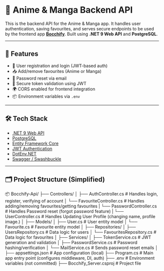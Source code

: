 # 📡 Anime & Manga Backend API

This is the backend API for the Anime & Manga app. It handles user authentication, saving favourites, and serves secure endpoints to be used by the frontend app [**Bocchify**](https://github.com/Wyalii/Bocchify-Api.git). Built using **.NET 9 Web API** and **PostgreSQL**.

---

## 🚀 Features

- 🔐 User registration and login (JWT-based auth)
- 📥 Add/remove favourites (Anime or Manga)
- 📧 Password reset via email
- 🧠 Secure token validation using JWT
- 🌍 CORS enabled for frontend integration
- 📦 Environment variables via `.env`

---

## 🛠 Tech Stack

- [.NET 9 Web API](https://dotnet.microsoft.com/)
- [PostgreSQL](https://www.postgresql.org/)
- [Entity Framework Core](https://docs.microsoft.com/en-us/ef/core/)
- [JWT Authentication](https://jwt.io/)
- [DotEnv.NET](https://github.com/bolorundurowb/dotenv.net)
- [Swagger / Swashbuckle](https://github.com/domaindrivendev/Swashbuckle.AspNetCore)

---

## 🗂️ Project Structure (Simplified)
📦 Bocchify-Api/
├── Controllers/
│   ├── AuthController.cs         # Handles login, register, verifying of account
│   └── FavouriteController.cs   # Handles adding/removing favourites/getting favourites
|   └── PasswordController.cs    # Handles Password reset (forgot password feature)
|   └── UserController.cs        # Handles Updating User Profile (changing name, profile image.)
│
├── Models/
│   ├── User.cs                   # User entity model
│   └── Favourite.cs             # Favourite entity model
│
├── Repositories/
│   ├── UsersRepository.cs        # Data logic for users
│   └── FavouritesRepository.cs   # Data logic for favourites
│
├── Services/
│   ├── TokenService.cs           # JWT generation and validation
│   ├── PasswordService.cs        # Password hashing/verification
│   └── MailService.cs            # Sends password reset emails
│
├── appsettings.json              # App configuration (local)
├── Program.cs                    # Main app entry point (configures middleware, DI, auth)
├── .env                          # Environment variables (not committed)
├── Bocchify_Server.csproj        # Project file

